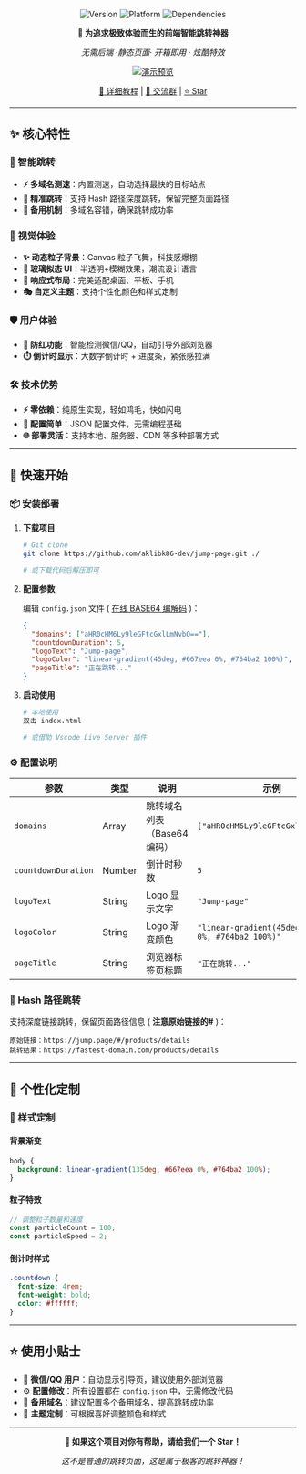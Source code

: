 
<div align="center">

![Version](https://img.shields.io/badge/version-1.0.0-blue.svg)
![Platform](https://img.shields.io/badge/platform-Web-brightgreen.svg)
![Dependencies](https://img.shields.io/badge/dependencies-None-lightgrey.svg)

**🎯 为追求极致体验而生的前端智能跳转神器**

_无需后端 ·静态页面· 开箱即用 · 炫酷特效_

[![演示预览](img/演示.jpg)](img/演示.jpg)

[📖 详细教程](https://blog.wufeng.me/archives/tiao-zhuan-ye-mian-xiang-mu) | [💬 交流群](https://t.me/htpnu) | [⭐ Star](https://github.com/aklibk86-dev/jump-page)

</div>

---

## ✨ 核心特性

### 🚀 智能跳转

- **⚡ 多域名测速**：内置测速，自动选择最快的目标站点
- **🎯 精准跳转**：支持 Hash 路径深度跳转，保留完整页面路径
- **🔄 备用机制**：多域名容错，确保跳转成功率

### 🎨 视觉体验

- **✨ 动态粒子背景**：Canvas 粒子飞舞，科技感爆棚
- **🔮 玻璃拟态 UI**：半透明+模糊效果，潮流设计语言
- **📱 响应式布局**：完美适配桌面、平板、手机
- **🎭 自定义主题**：支持个性化颜色和样式定制

### 🛡️ 用户体验

- **📱 防红功能**：智能检测微信/QQ，自动引导外部浏览器
- **⏱️ 倒计时显示**：大数字倒计时 + 进度条，紧张感拉满

### 🛠️ 技术优势

- **⚡ 零依赖**：纯原生实现，轻如鸿毛，快如闪电
- **🔧 配置简单**：JSON 配置文件，无需编程基础
- **🌐 部署灵活**：支持本地、服务器、CDN 等多种部署方式

---

## 🚀 快速开始

### 📦 安装部署

1. **下载项目**

   ```bash
   # Git clone
   git clone https://github.com/aklibk86-dev/jump-page.git ./

   # 或下载代码后解压即可
   ```

2. **配置参数**

   编辑 `config.json` 文件 ( [在线 BASE64 编解码](https://www.toolhelper.cn/EncodeDecode/Base64) )：

   ```json
   {
     "domains": ["aHR0cHM6Ly9leGFtcGxlLmNvbQ=="],
     "countdownDuration": 5,
     "logoText": "Jump-page",
     "logoColor": "linear-gradient(45deg, #667eea 0%, #764ba2 100%)",
     "pageTitle": "正在跳转..."
   }
   ```

3. **启动使用**

   ```bash
   # 本地使用
   双击 index.html

   # 或借助 Vscode Live Server 插件
   ```

### ⚙️ 配置说明

| 参数                | 类型   | 说明                        | 示例                                                 |
| ------------------- | ------ | --------------------------- | ---------------------------------------------------- |
| `domains`           | Array  | 跳转域名列表（Base64 编码） | `["aHR0cHM6Ly9leGFtcGxlLmNvbQ=="]`                   |
| `countdownDuration` | Number | 倒计时秒数                  | `5`                                                  |
| `logoText`          | String | Logo 显示文字               | `"Jump-page"`                                        |
| `logoColor`         | String | Logo 渐变颜色               | `"linear-gradient(45deg, #667eea 0%, #764ba2 100%)"` |
| `pageTitle`         | String | 浏览器标签页标题            | `"正在跳转..."`                                      |

### 🔗 Hash 路径跳转

支持深度链接跳转，保留页面路径信息 ( **注意原始链接的#** )：

```
原始链接：https://jump.page/#/products/details
跳转结果：https://fastest-domain.com/products/details
```

---

## 🎨 个性化定制

### 🎨 样式定制

#### 背景渐变

```css
body {
  background: linear-gradient(135deg, #667eea 0%, #764ba2 100%);
}
```

#### 粒子特效

```javascript
// 调整粒子数量和速度
const particleCount = 100;
const particleSpeed = 2;
```

#### 倒计时样式

```css
.countdown {
  font-size: 4rem;
  font-weight: bold;
  color: #ffffff;
}
```

---

## ⭐ 使用小贴士

- 🎯 **微信/QQ 用户**：自动显示引导页，建议使用外部浏览器
- ⚙️ **配置修改**：所有设置都在 `config.json` 中，无需修改代码
- 🔄 **备用域名**：建议配置多个备用域名，提高跳转成功率
- 🎨 **主题定制**：可根据喜好调整颜色和样式

---

<div align="center">

**🌟 如果这个项目对你有帮助，请给我们一个 Star！**

_这不是普通的跳转页面，这是属于极客的跳转神器！_

</div>
